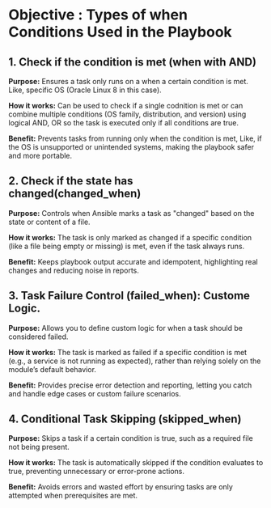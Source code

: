 # Objective : Types of when Conditions Used in the Playbook

## 1. Check if the condition is met (when with AND)

**Purpose:** Ensures a task only runs on a when a certain condition is met. Like, specific OS (Oracle Linux 8 in this case).

**How it works:** Can be used to check if a single codnition is met or can combine multiple conditions (OS family, distribution, and version) using logical AND, OR so the task is executed only if all conditions are true.

**Benefit:** Prevents tasks from running only when the condition is met, Like, if the OS is unsupported or unintended systems, making the playbook safer and more portable.

## 2. Check if the state has changed(changed_when)

**Purpose:** Controls when Ansible marks a task as "changed" based on the state or content of a file.

**How it works:** The task is only marked as changed if a specific condition (like a file being empty or missing) is met, even if the task always runs.

**Benefit:** Keeps playbook output accurate and idempotent, highlighting real changes and reducing noise in reports.

## 3. Task Failure Control (failed_when): Custome Logic.

**Purpose:** Allows you to define custom logic for when a task should be considered failed.

**How it works:** The task is marked as failed if a specific condition is met (e.g., a service is not running as expected), rather than relying solely on the module’s default behavior.

**Benefit:** Provides precise error detection and reporting, letting you catch and handle edge cases or custom failure scenarios.

## 4. Conditional Task Skipping (skipped_when)

**Purpose:** Skips a task if a certain condition is true, such as a required file not being present.

**How it works:** The task is automatically skipped if the condition evaluates to true, preventing unnecessary or error-prone actions.

**Benefit:** Avoids errors and wasted effort by ensuring tasks are only attempted when prerequisites are met.
